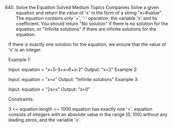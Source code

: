 640. Solve the Equation
Solved
Medium
Topics
Companies
Solve a given equation and return the value of 'x' in the form of a string "x=#value". The equation contains only '+', '-' operation, the variable 'x' and its coefficient. You should return "No solution" if there is no solution for the equation, or "Infinite solutions" if there are infinite solutions for the equation.

If there is exactly one solution for the equation, we ensure that the value of 'x' is an integer.

 

Example 1:

Input: equation = "x+5-3+x=6+x-2"
Output: "x=2"
Example 2:

Input: equation = "x=x"
Output: "Infinite solutions"
Example 3:

Input: equation = "2x=x"
Output: "x=0"
 

Constraints:

3 <= equation.length <= 1000
equation has exactly one '='.
equation consists of integers with an absolute value in the range [0, 100] without any leading zeros, and the variable 'x'.
